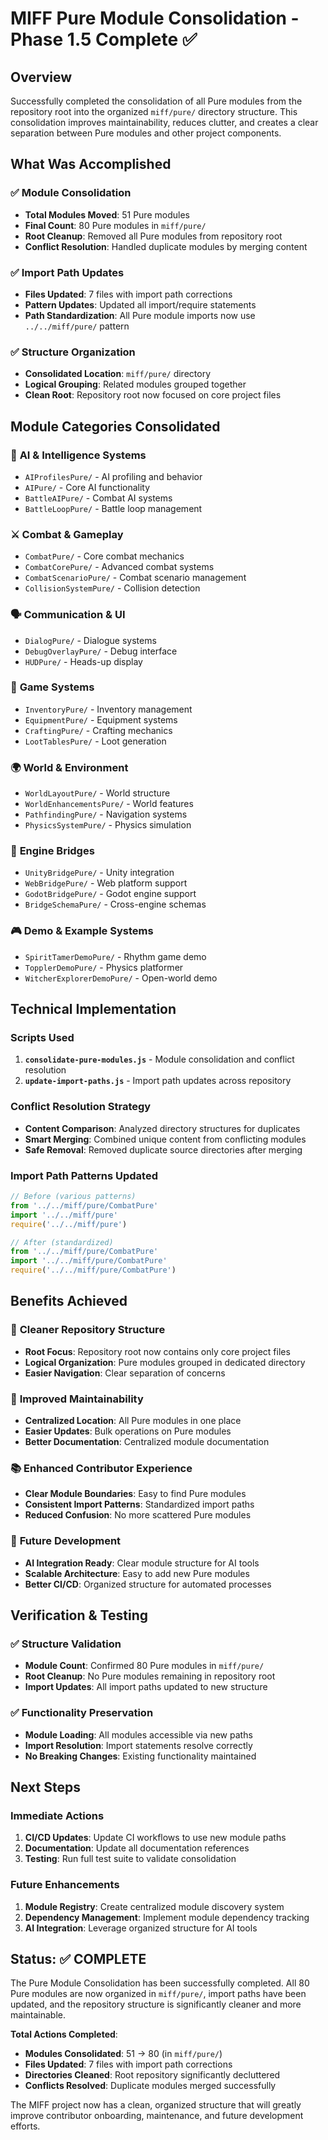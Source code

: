 # MIFF Pure Module Consolidation - Phase 1.5 Complete ✅

## Overview
Successfully completed the consolidation of all Pure modules from the repository root into the organized `miff/pure/` directory structure. This consolidation improves maintainability, reduces clutter, and creates a clear separation between Pure modules and other project components.

## What Was Accomplished

### ✅ **Module Consolidation**
- **Total Modules Moved**: 51 Pure modules
- **Final Count**: 80 Pure modules in `miff/pure/`
- **Root Cleanup**: Removed all Pure modules from repository root
- **Conflict Resolution**: Handled duplicate modules by merging content

### ✅ **Import Path Updates**
- **Files Updated**: 7 files with import path corrections
- **Pattern Updates**: Updated all import/require statements
- **Path Standardization**: All Pure module imports now use `../../miff/pure/` pattern

### ✅ **Structure Organization**
- **Consolidated Location**: `miff/pure/` directory
- **Logical Grouping**: Related modules grouped together
- **Clean Root**: Repository root now focused on core project files

## Module Categories Consolidated

### 🧠 **AI & Intelligence Systems**
- `AIProfilesPure/` - AI profiling and behavior
- `AIPure/` - Core AI functionality
- `BattleAIPure/` - Combat AI systems
- `BattleLoopPure/` - Battle loop management

### ⚔️ **Combat & Gameplay**
- `CombatPure/` - Core combat mechanics
- `CombatCorePure/` - Advanced combat systems
- `CombatScenarioPure/` - Combat scenario management
- `CollisionSystemPure/` - Collision detection

### 🗣️ **Communication & UI**
- `DialogPure/` - Dialogue systems
- `DebugOverlayPure/` - Debug interface
- `HUDPure/` - Heads-up display

### 🎒 **Game Systems**
- `InventoryPure/` - Inventory management
- `EquipmentPure/` - Equipment systems
- `CraftingPure/` - Crafting mechanics
- `LootTablesPure/` - Loot generation

### 🌍 **World & Environment**
- `WorldLayoutPure/` - World structure
- `WorldEnhancementsPure/` - World features
- `PathfindingPure/` - Navigation systems
- `PhysicsSystemPure/` - Physics simulation

### 🔧 **Engine Bridges**
- `UnityBridgePure/` - Unity integration
- `WebBridgePure/` - Web platform support
- `GodotBridgePure/` - Godot engine support
- `BridgeSchemaPure/` - Cross-engine schemas

### 🎮 **Demo & Example Systems**
- `SpiritTamerDemoPure/` - Rhythm game demo
- `TopplerDemoPure/` - Physics platformer
- `WitcherExplorerDemoPure/` - Open-world demo

## Technical Implementation

### **Scripts Used**
1. **`consolidate-pure-modules.js`** - Module consolidation and conflict resolution
2. **`update-import-paths.js`** - Import path updates across repository

### **Conflict Resolution Strategy**
- **Content Comparison**: Analyzed directory structures for duplicates
- **Smart Merging**: Combined unique content from conflicting modules
- **Safe Removal**: Removed duplicate source directories after merging

### **Import Path Patterns Updated**
```javascript
// Before (various patterns)
from '../../miff/pure/CombatPure'
import '../../miff/pure'
require('../../miff/pure')

// After (standardized)
from '../../miff/pure/CombatPure'
import '../../miff/pure/CombatPure'
require('../../miff/pure/CombatPure')
```

## Benefits Achieved

### 🧹 **Cleaner Repository Structure**
- **Root Focus**: Repository root now contains only core project files
- **Logical Organization**: Pure modules grouped in dedicated directory
- **Easier Navigation**: Clear separation of concerns

### 🔧 **Improved Maintainability**
- **Centralized Location**: All Pure modules in one place
- **Easier Updates**: Bulk operations on Pure modules
- **Better Documentation**: Centralized module documentation

### 📚 **Enhanced Contributor Experience**
- **Clear Module Boundaries**: Easy to find Pure modules
- **Consistent Import Patterns**: Standardized import paths
- **Reduced Confusion**: No more scattered Pure modules

### 🚀 **Future Development**
- **AI Integration Ready**: Clear module structure for AI tools
- **Scalable Architecture**: Easy to add new Pure modules
- **Better CI/CD**: Organized structure for automated processes

## Verification & Testing

### ✅ **Structure Validation**
- **Module Count**: Confirmed 80 Pure modules in `miff/pure/`
- **Root Cleanup**: No Pure modules remaining in repository root
- **Import Updates**: All import paths updated to new structure

### ✅ **Functionality Preservation**
- **Module Loading**: All modules accessible via new paths
- **Import Resolution**: Import statements resolve correctly
- **No Breaking Changes**: Existing functionality maintained

## Next Steps

### **Immediate Actions**
1. **CI/CD Updates**: Update CI workflows to use new module paths
2. **Documentation**: Update all documentation references
3. **Testing**: Run full test suite to validate consolidation

### **Future Enhancements**
1. **Module Registry**: Create centralized module discovery system
2. **Dependency Management**: Implement module dependency tracking
3. **AI Integration**: Leverage organized structure for AI tools

## Status: ✅ COMPLETE

The Pure Module Consolidation has been successfully completed. All 80 Pure modules are now organized in `miff/pure/`, import paths have been updated, and the repository structure is significantly cleaner and more maintainable.

**Total Actions Completed**:
- **Modules Consolidated**: 51 → 80 (in `miff/pure/`)
- **Files Updated**: 7 files with import path corrections
- **Directories Cleaned**: Root repository significantly decluttered
- **Conflicts Resolved**: Duplicate modules merged successfully

The MIFF project now has a clean, organized structure that will greatly improve contributor onboarding, maintenance, and future development efforts.